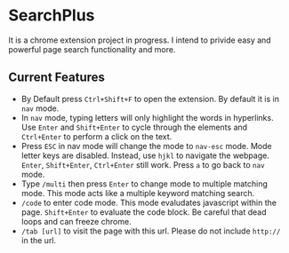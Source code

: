 # SearchPlus
It is a chrome extension project in progress. I intend to privide easy and powerful page search functionality and more.

## Current Features
* By Default press `Ctrl+Shift+F` to open the extension. By default it is in `nav` mode.
* In `nav` mode, typing letters will only highlight the words in hyperlinks. Use `Enter` and `Shift+Enter` to cycle through the elements and `Ctrl+Enter` to perform a click on the text.
* Press `ESC` in nav mode will change the mode to `nav-esc` mode. Mode letter keys are disabled. Instead, use `hjkl` to navigate the webpage. `Enter`, `Shift+Enter`, `Ctrl+Enter` still work. Press `a` to go back to `nav` mode.
* Type `/multi` then press `Enter` to change mode to multiple matching mode. This mode acts like a multiple keyword matching search.
* `/code` to enter code mode. This mode evaludates javascript within the page. `Shift+Enter` to evaluate the code block. Be careful that dead loops and can freeze chrome.
* `/tab [url]` to visit the page with this url. Please do not include `http://` in the url.
